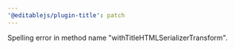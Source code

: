 ```yaml
---
'@editablejs/plugin-title': patch
---
```


Spelling error in method name "withTitleHTMLSerializerTransform".
